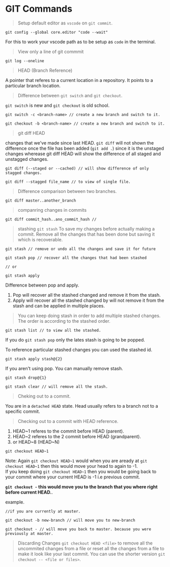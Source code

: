 # GIT Commands

> Setup default editor as `vscode` on `git commit`.

```terminal
git config --global core.editor "code --wait"
```

For this to work your vscode path as to be setup as `code` in the terminal.

> View only a line of git commmit

```terminal
git log --oneline
```

> HEAD (Branch Reference)

A pointer that referes to a current location in a repository. It points to a particular branch location.

> Difference between `git switch` and `git checkout`.

`git switch` is new and `git checkout` is old school.

```terminal
git switch -c <branch-name> // create a new branch and switch to it.
```

```terminal
git checkout -b <branch-name> // create a new branch and switch to it.
```

> git diff HEAD

changes that we've made since last HEAD. `git diff` will not shown the difference once the file has been added (`git add .`) since it is the unstaged changes wherease git diff HEAD will show the difference of all staged and unstagged changes.

```terminal
git diff (--staged or --cached) // will show difference of only stagged changes.
```

```terminal
git diff --stagged file_name // to view of single file.
```

> Difference comparison between two branches.

```terminal
git diff master..another_branch
```

> companring changes in commits

```terminal
git diff commit_hash..ano_commit_hash //
```

> stashing `git stash`
To save my changes before actually making a commit. Remove all the changes that has been done but saving it which is recoverable.

```terminal
git stash // remove or undo all the changes and save it for future
```

```terminal
git stash pop // recover all the changes that had been stashed

// or 

git stash apply

```

Difference between pop and apply.

1) Pop will recover all the stashed changed and remove it from the stash.
2) Apply will recover all the stashed changed by will not remove it from the stash and can be applied in multiple places.

> You can keep doing stash in order to add multiple stashed changes. The order is according to the stashed order.

```terminal
git stash list // to view all the stashed.
```

If you do `git stash pop` only the lates stash is going to be popped.

To reference particular stashed changes you can used the stashed id.

```terminal
git stash apply stash@{2}
```

If you aren't using pop. You can manually remove stash.

```terminal
git stash drop@{1}
```

```terminal
git stash clear // will remove all the stash.
```

> Cheking out to a commit.

You are in a `detached HEAD` state. Head usually refers to a branch not to a specific commit.

> Checking out to a commit with HEAD reference.

1) HEAD~1 referes to the commit before HEAD (parent).
2) HEAD~2 referes to the 2 commit before HEAD (grandparent).
3) or HEAD~8 (HEAD~N)

```terminal
git checkout HEAD~1
```

Note: Again `git checkout HEAD~1` would when you are aready at `git checkout HEAD~1` then this would move your head to again to -1.  
If you keep doing `git checkout HEAD~1` then you would be going back to your commit where your current HEAD is -1 i.e previous commit.

**`git checkout -` this would move you to the branch that you where right before current HEAD.**.

example.

```terminal
//if you are currently at master.

git checkout -b new-branch // will move you to new-branch

git checkout - // will move you back to master. because you were previously at master.
```

> Discarding Changes `git checkout HEAD <file>` to remove all the uncommited changes from a file or reset all the changes from a file to make it look like your last commit. You can use the shorter version `git checkout -- <file or files>`.
